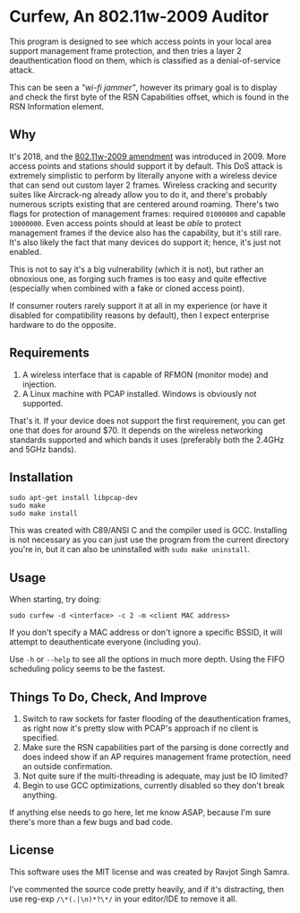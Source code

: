 # Curfew, An 802.11w-2009 Auditor

This program is designed to see which access points in your local area support management frame protection, and then tries a layer 2 deauthentication flood on them, which is classified as a denial-of-service attack.

This can be seen a  _"wi-fi jammer"_, however its primary goal is to display and check the first byte of the RSN Capabilities offset, which is found in the RSN Information element.

## Why

It's 2018, and the [802.11w-2009 amendment](https://en.wikipedia.org/wiki/IEEE_802.11w-2009) was introduced in 2009. More access points and stations should support it by default. This DoS attack is extremely simplistic to perform by literally anyone with a wireless device that can send out custom layer 2 frames. Wireless cracking and security suites like Aircrack-ng already allow you to do it, and there's probably numerous scripts existing that are centered around roaming. There's two flags for protection of management frames: required `01000000` and capable `10000000`. Even access points should at least be _able_ to protect management frames if the device also has the capability, but it's still rare. It's also likely the fact that many devices do support it; hence, it's just not enabled.

This is not to say it's a big vulnerability (which it is not), but rather an obnoxious one, as forging such frames is too easy and quite effective (especially when combined with a fake or cloned access point).

If consumer routers rarely support it at all in my experience (or have it disabled for compatibility reasons by default), then I expect enterprise hardware to do the opposite.

## Requirements

1. A wireless interface that is capable of RFMON (monitor mode) and injection.
2. A Linux machine with PCAP installed. Windows is obviously not supported.

That's it. If your device does not support the first requirement, you can get one that does for around $70. It depends on the wireless networking standards supported and which bands it uses (preferably both the 2.4GHz and 5GHz bands).

## Installation

```
sudo apt-get install libpcap-dev
sudo make
sudo make install
```
This was created with C89/ANSI C and the compiler used is GCC. Installing is not necessary as you can just use the program from the current directory you're in, but it can also be uninstalled with `sudo make uninstall`.

## Usage

When starting, try doing:

```
sudo curfew -d <interface> -c 2 -m <client MAC address>
```

If you don't specify a MAC address or don't ignore a specific BSSID, it will attempt to deauthenticate everyone (including you).

Use `-h` or `--help` to see all the options in much more depth. Using the FIFO scheduling policy seems to be the fastest.

## Things To Do, Check, And Improve

1. Switch to raw sockets for faster flooding of the deauthentication frames, as right now it's pretty slow with PCAP's approach if no client is specified.
2. Make sure the RSN capabilities part of the parsing is done correctly and does indeed show if an AP requires management frame protection, need an outside confirmation.
3. Not quite sure if the multi-threading is adequate, may just be IO limited?
4. Begin to use GCC optimizations, currently disabled so they don't break anything.

If anything else needs to go here, let me know ASAP, because I'm sure there's more than a few bugs and bad code.

## License

This software uses the MIT license and was created by Ravjot Singh Samra.

I've commented the source code pretty heavily, and if it's distracting, then use reg-exp `/\*(.|\n)*?\*/` in your editor/IDE to remove it all.